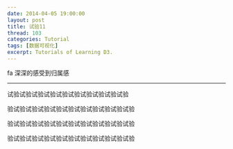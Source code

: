 ```yaml
---
date: 2014-04-05 19:00:00
layout: post
title: 试验11
thread: 103
categories: Tutorial
tags: [数据可视化]
excerpt: Tutorials of Learning D3.
---
```



fa 深深的感受到归属感

----

试验试验试验试验试验试验试验试验试验试验

验试验试验试验试验试验试验试验试验试验试验

验试验试验试验试验试验试验试验试验试验试验

验试验试验试验试验试验试验试验试验试验试验
